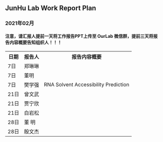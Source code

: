 
## JunHu Lab Work Report Plan

### 2021年02月



#### 注意，请汇报人提前一天将工作报告PPT上传至 OurLab 微信群，提前三天将报告内容概要告知组织人！！！
<html>
<body>

<table>
  <tr>
    <th>日期</th>
    <th>报告人</th>
    <th>报告内容概要</th>    
  </tr>
  
  <tr>
    <td>7日</td>
    <td>郑琳琳</td>
    <td></td>
  </tr>
  
  <tr>
    <td>7日</td>
    <td>董明</td>
    <td></td>
  </tr>
  
  <tr>
    <td>7日</td>
    <td>樊学强</td>
    <td>RNA Solvent Accessibility Prediction</td>
  </tr>
  
  <tr>
    <td>21日</td>
    <td>曾文武</td>
    <td></td>
  </tr>
  
   <tr>
    <td>21日</td>
    <td>贾宁欣</td>
    <td></td>
  </tr>
   <tr>
    <td>21日</td>
    <td>白岩松</td>
    <td></td>
  </tr>
  
  <tr>
    <td>28日</td>
    <td>董   明</td>
    <td></td>
  </tr>
  
  <tr>
    <td>28日</td>
    <td>殷文杰</td>
    <td></td>
  </tr>
  
  
  
</table>
</body>
</html>

